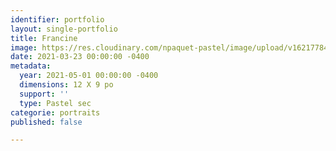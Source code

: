 ```yaml
---
identifier: portfolio
layout: single-portfolio
title: Francine
image: https://res.cloudinary.com/npaquet-pastel/image/upload/v1621778473/D89CF5B7-FC1E-4E20-BE3F-536C3D5C1582_qp1la1.jpg
date: 2021-03-23 00:00:00 -0400
metadata:
  year: 2021-05-01 00:00:00 -0400
  dimensions: 12 X 9 po
  support: ''
  type: Pastel sec
categorie: portraits
published: false

---
```

